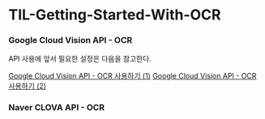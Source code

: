 # TIL-Getting-Started-With-OCR

### Google Cloud Vision API - OCR

API 사용에 앞서 필요한 설정은 다음을 참고한다.

[Google Cloud Vision API - OCR 사용하기 (1)](https://davelogs.tistory.com/36)
[Google Cloud Vision API - OCR 사용하기 (2)](https://davelogs.tistory.com/37)


### Naver CLOVA API - OCR

